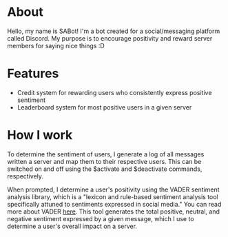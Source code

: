 # About
Hello, my name is SABot!
I'm a bot created for a social/messaging platform called Discord. My purpose is to encourage positivity
and reward server members for saying nice things :D

# Features
* Credit system for rewarding users who consistently express positive sentiment
* Leaderboard system for most positive users in a given server

# How I work 
To determine the sentiment of users, I generate a log of all messages written a server and map them to their 
respective users. This can be switched on and off using the $activate and $deactivate commands, respectively. 

When prompted, I determine a user's positivity using the VADER sentiment analysis library, which is a 
"lexicon and rule-based sentiment analysis tool specifically attuned to sentiments expressed in social media."
You can read more about VADER [here](http://comp.social.gatech.edu/papers/icwsm14.vader.hutto.pdf).
This tool generates the total positive, neutral, and negative sentiment expressed by a given message, which
I use to determine a user's overall impact on a server.